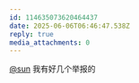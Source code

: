 ```yaml
---
id: 114635073620464437
date: 2025-06-06T06:46:47.538Z
reply: true
media_attachments: 0
---
```


[@sun](https://jiong.us/@sun) 我有好几个举报的

